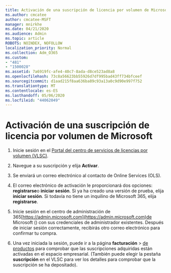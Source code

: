 ```yaml
---
title: Activación de una suscripción de licencia por volumen de Microsoft
ms.author: cmcatee
author: cmcatee-MSFT
manager: mnirkhe
ms.date: 04/21/2020
ms.audience: Admin
ms.topic: article
ROBOTS: NOINDEX, NOFOLLOW
localization_priority: Normal
ms.collection: Adm_O365
ms.custom:
- "481"
- "1500028"
ms.assetid: 7a6919fc-afe4-40c7-8ada-d8ce523ad8a8
ms.openlocfilehash: 73c8a56623bb55926d7df995bad43ff734bfceef
ms.sourcegitcommit: d1aad215f8aa636ba89c93a13a0c9d90e997f752
ms.translationtype: MT
ms.contentlocale: es-ES
ms.lasthandoff: 05/06/2020
ms.locfileid: "44062049"
---
```

# <a name="activating-a-microsoft-volume-license-subscription"></a>Activación de una suscripción de licencia por volumen de Microsoft

1. Inicie sesión en el [Portal del centro de servicios de licencias por volumen (VLSC)](https://go.microsoft.com/fwlink/p/?LinkId=329762).

2. Navegue a su suscripción y elija **Activar**.

3. Se enviará un correo electrónico al contacto de Online Services (OLS).

4. El correo electrónico de activación le proporcionará dos opciones: **registrarse**o **iniciar sesión**. Si ya ha creado una versión de prueba, elija **iniciar sesión**. Si todavía no tiene un inquilino de Microsoft 365, elija **registrarse**.

5. Inicie sesión en el centro de administración de 365[https://admin.microsoft.com](https://admin.microsoft.com)de Microsoft () con sus credenciales de administrador existentes. Después de iniciar sesión correctamente, recibirás otro correo electrónico para confirmar tu compra.

6. Una vez iniciada la sesión, puede ir a la página **facturación** \> [de productos](https://go.microsoft.com/fwlink/p/?linkid=842054) para comprobar que las suscripciones adquiridas están activadas en el espacio empresarial. (También puede elegir la pestaña **suscripción** en el VLSC para ver los detalles para comprobar que la suscripción se ha depositado).
